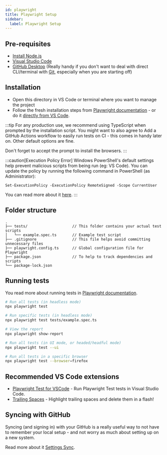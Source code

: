 ```yaml
---
id: playwright
title: Playwright Setup
sidebar:
  label: Playwright Setup
---
```


## Pre-requisites

- [Install Node.js](https://nodejs.org/en/download/)
- [Visual Studio Code](https://code.visualstudio.com/download)
- [GitHub Desktop](https://desktop.github.com/) (Really handy if you don't want to deal with direct CLI/terminal with [Git](https://git-scm.com/downloads), especially when you are starting off)

## Installation

- Open this directory in VS Code or terminal where you want to manage the project
- Follow the fresh installation steps from [Playwright documentation](https://playwright.dev/docs/intro#installing-playwright) - or do it [directly from VS Code](https://playwright.dev/docs/getting-started-vscode).

:::tip
For any production use, we recommend using TypeScript when prompted by the installation script. You might want to also agree to Add a GitHub Actions workflow to easily run tests on CI - this comes in handy later on. Other default options are fine.

Don't forget to accept the prompt to install the browsers.
:::

:::caution[Execution Policy Error]
Windows PowerShell's default settings help prevent malicious scripts from being run (eg: VS Code). You can update the policy by running the following command in PowerShell (as Administrator):

```shell
Set-ExecutionPolicy -ExecutionPolicy RemoteSigned -Scope CurrentUser
```

You can read more about it [here](https://stackoverflow.com/questions/47023796/visual-studio-code-unsigned-powershell-scripts).
:::

## Folder structure

```text
.
├── tests/                    // This folder contains your actual test scripts
│   └── example.spec.ts       // Example test script
├── .gitignore                // This file helps avoid committing unnecessary files
├── playwright.config.ts      // Global configuration file for Playwright
├── package.json              // To help to track dependencies and scripts
└── package-lock.json
```

## Running tests

You read more about running tests in [Playwright documentation](https://playwright.dev/docs/intro#running-the-example-test).

```bash
# Run all tests (in headless mode)
npx playwright test

# Run specific tests (in headless mode)
npx playwright test tests/example.spec.ts

# View the report
npx playwright show-report

# Run all tests (in UI mode, or headed/headful mode)
npx playwright test --ui

# Run all tests in a specific browser
npx playwright test --browser=firefox


```

## Recommended VS Code extensions

- [Playwright Test for VSCode](https://marketplace.visualstudio.com/items?itemName=ms-playwright.playwright) - Run Playwright Test tests in Visual Studio Code.
- [Trailing Spaces](https://marketplace.visualstudio.com/items?itemName=shardulm94.trailing-spaces) - Highlight trailing spaces and delete them in a flash!

## Syncing with GitHub

Syncing (and signing in) with your GitHub is a really useful way to not have to remember your local setup - and not worry as much about setting up on a new system.

Read more about it [Settings Sync](https://code.visualstudio.com/docs/editor/settings-sync).
